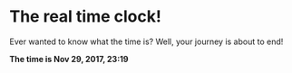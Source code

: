# The real time clock!

Ever wanted to know what the time is? Well, your journey is about to end!

**The time is Nov 29, 2017, 23:19**